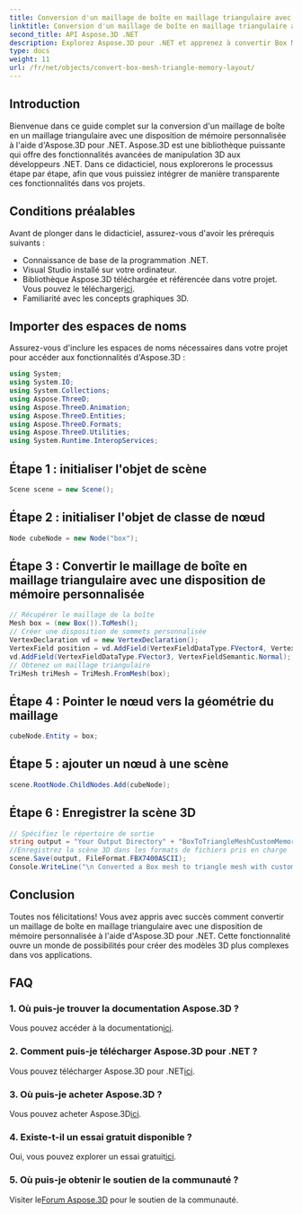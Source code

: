 ```yaml
---
title: Conversion d'un maillage de boîte en maillage triangulaire avec une disposition de mémoire personnalisée
linktitle: Conversion d'un maillage de boîte en maillage triangulaire avec une disposition de mémoire personnalisée
second_title: API Aspose.3D .NET
description: Explorez Aspose.3D pour .NET et apprenez à convertir Box Mesh en Triangle Mesh avec une disposition de mémoire personnalisée. Étapes simples pour la modélisation 3D dans vos applications.
type: docs
weight: 11
url: /fr/net/objects/convert-box-mesh-triangle-memory-layout/
---
```

## Introduction
Bienvenue dans ce guide complet sur la conversion d'un maillage de boîte en un maillage triangulaire avec une disposition de mémoire personnalisée à l'aide d'Aspose.3D pour .NET. Aspose.3D est une bibliothèque puissante qui offre des fonctionnalités avancées de manipulation 3D aux développeurs .NET. Dans ce didacticiel, nous explorerons le processus étape par étape, afin que vous puissiez intégrer de manière transparente ces fonctionnalités dans vos projets.
## Conditions préalables
Avant de plonger dans le didacticiel, assurez-vous d'avoir les prérequis suivants :
- Connaissance de base de la programmation .NET.
- Visual Studio installé sur votre ordinateur.
-  Bibliothèque Aspose.3D téléchargée et référencée dans votre projet. Vous pouvez le télécharger[ici](https://releases.aspose.com/3d/net/).
- Familiarité avec les concepts graphiques 3D.
## Importer des espaces de noms
Assurez-vous d'inclure les espaces de noms nécessaires dans votre projet pour accéder aux fonctionnalités d'Aspose.3D :
```csharp
using System;
using System.IO;
using System.Collections;
using Aspose.ThreeD;
using Aspose.ThreeD.Animation;
using Aspose.ThreeD.Entities;
using Aspose.ThreeD.Formats;
using Aspose.ThreeD.Utilities;
using System.Runtime.InteropServices;
```
## Étape 1 : initialiser l'objet de scène
```csharp
Scene scene = new Scene();
```
## Étape 2 : initialiser l'objet de classe de nœud
```csharp
Node cubeNode = new Node("box");
```
## Étape 3 : Convertir le maillage de boîte en maillage triangulaire avec une disposition de mémoire personnalisée
```csharp
// Récupérer le maillage de la boîte
Mesh box = (new Box()).ToMesh();
// Créer une disposition de sommets personnalisée
VertexDeclaration vd = new VertexDeclaration();
VertexField position = vd.AddField(VertexFieldDataType.FVector4, VertexFieldSemantic.Position);
vd.AddField(VertexFieldDataType.FVector3, VertexFieldSemantic.Normal);
// Obtenez un maillage triangulaire
TriMesh triMesh = TriMesh.FromMesh(box);
```
## Étape 4 : Pointer le nœud vers la géométrie du maillage
```csharp
cubeNode.Entity = box;
```
## Étape 5 : ajouter un nœud à une scène
```csharp
scene.RootNode.ChildNodes.Add(cubeNode);
```
## Étape 6 : Enregistrer la scène 3D
```csharp
// Spécifiez le répertoire de sortie
string output = "Your Output Directory" + "BoxToTriangleMeshCustomMemoryLayoutScene.fbx";
//Enregistrez la scène 3D dans les formats de fichiers pris en charge
scene.Save(output, FileFormat.FBX7400ASCII);
Console.WriteLine("\n Converted a Box mesh to triangle mesh with custom memory layout of the vertex successfully.\nFile saved at " + output);
```
## Conclusion
Toutes nos félicitations! Vous avez appris avec succès comment convertir un maillage de boîte en maillage triangulaire avec une disposition de mémoire personnalisée à l'aide d'Aspose.3D pour .NET. Cette fonctionnalité ouvre un monde de possibilités pour créer des modèles 3D plus complexes dans vos applications.
## FAQ
### 1. Où puis-je trouver la documentation Aspose.3D ?
 Vous pouvez accéder à la documentation[ici](https://reference.aspose.com/3d/net/).
### 2. Comment puis-je télécharger Aspose.3D pour .NET ?
 Vous pouvez télécharger Aspose.3D pour .NET[ici](https://releases.aspose.com/3d/net/).
### 3. Où puis-je acheter Aspose.3D ?
 Vous pouvez acheter Aspose.3D[ici](https://purchase.aspose.com/buy).
### 4. Existe-t-il un essai gratuit disponible ?
 Oui, vous pouvez explorer un essai gratuit[ici](https://releases.aspose.com/).
### 5. Où puis-je obtenir le soutien de la communauté ?
 Visiter le[Forum Aspose.3D](https://forum.aspose.com/c/3d/18) pour le soutien de la communauté.